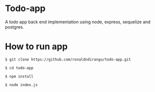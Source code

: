 # Todo-app
A todo app back end implementation using node, express, sequelize and postgres.

# How to run app
```
$ git clone https://github.com/ronaldndirangu/todo-app.git
```
```
$ cd todo-app
```
```
$ npm install
```
```
$ node index.js
```
